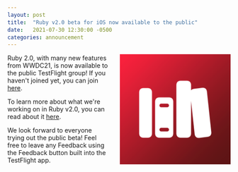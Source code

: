 ```yaml
---
layout: post
title:  "Ruby v2.0 beta for iOS now available to the public"
date:   2021-07-30 12:30:00 -0500
categories: announcement
---
```


<img align="right" width="250" height="250" style="padding-left: 25px; padding-bottom: 25px;" src="/assets/images/RubyIcon.png">

Ruby 2.0, with many new features from WWDC21, is now available to the public TestFlight group! If you haven't joined yet, you can join [here](https://testflight.apple.com/join/EcbyojPY).

To learn more about what we're working on in Ruby v2.0, you can read about it [here](https://newsroom.peroxaan.com/announcement/2021/06/18/announcing-ruby-2-for-ios.html).

We look forward to everyone trying out the public beta! Feel free to leave any Feedback using the Feedback button built into the TestFlight app.
